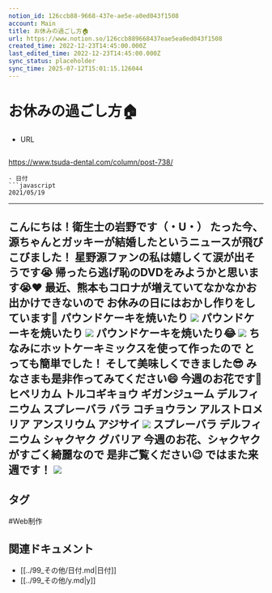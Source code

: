 ```yaml
---
notion_id: 126ccb88-9668-437e-ae5e-a0ed043f1508
account: Main
title: お休みの過ごし方🏠
url: https://www.notion.so/126ccb889668437eae5ea0ed043f1508
created_time: 2022-12-23T14:45:00.000Z
last_edited_time: 2022-12-23T14:45:00.000Z
sync_status: placeholder
sync_time: 2025-07-12T15:01:15.126044
---
```

# お休みの過ごし方🏠

- URL
  ```javascript
https://www.tsuda-dental.com/column/post-738/
  ```
- 日付
  ```javascript
2021/05/19
  ```
---
こんにちは！衛生士の岩野です（・U・）
たった今、源ちゃんとガッキーが結婚したというニュースが飛びこびました！
星野源ファンの私は嬉しくて涙が出そうです😭
帰ったら逃げ恥のDVDをみようかと思います😭❤️
最近、熊本もコロナが増えていてなかなかお出かけできないので
お休みの日にはおかし作りをしています🧁
パウンドケーキを焼いたり
![](https://www.tsuda-dental.com/column/_data/contribute/images/738_1_18.jpeg)
パウンドケーキを焼いたり
![](https://www.tsuda-dental.com/column/_data/contribute/images/738_1_19.jpeg)
パウンドケーキを焼いたり😂
![](https://www.tsuda-dental.com/column/_data/contribute/images/738_1_20.jpeg)
ちなみにホットケーキミックスを使って作ったので
とっても簡単でした！
そして美味しくできました😎
みなさまも是非作ってみてください😄
今週のお花です💐
ヒペリカム
トルコギキョウ
ギガンジューム
デルフィニウム
スプレーバラ
バラ
コチョウラン
アルストロメリア
アンスリウム
アジサイ
![](https://www.tsuda-dental.com/column/_data/contribute/images/738_1_21.jpg)
スプレーバラ
デルフィニウム
シャクヤク
グバリア
今週のお花、シャクヤクがすごく綺麗なので
是非ご覧ください😉
ではまた来週です！
![](https://www.tsuda-dental.com/column/_data/contribute/images/738_1_22.jpg)
- 

## タグ

#Web制作 

## 関連ドキュメント

- [[../99_その他/日付.md|日付]]
- [[../99_その他/y.md|y]]
